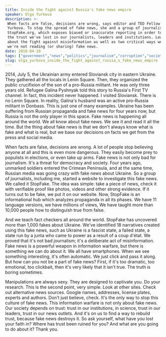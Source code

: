```yaml
---
title: Inside the fight against Russia's fake news empire
speaker: Olga Yurkova
description: >-
 When facts are false, decisions are wrong, says editor and TED Fellow Olga
 Yurkova. To stop the spread of fake news, she and a group of journalists launched
 StopFake.org, which exposes biased or inaccurate reporting in order to rebuild
 the trust we've lost in our journalists, leaders and institutions. Learn more
 about the fight against misinformation as well as two critical ways we can ensure
 we're not reading (or sharing) fake news.
date: 2018-04-10
tags: ["government","news","politics","journalism","corruption","society","social-media","social-change","technology","communication","internet","democracy","war","ted-fellows"]
slug: olga_yurkova_inside_the_fight_against_russia_s_fake_news_empire
---
```


2014, July 5, the Ukrainian army entered Sloviansk city in eastern Ukraine. They gathered
all the locals in Lenin Square. Then, they organized the public crucifixion of the son of
a pro-Russia militant. He was only three years old. Refugee Galina Pyshnyak told this
story to Russia's First TV channel. In fact, this incident never happened. I visited
Sloviansk. There is no Lenin Square. In reality, Galina's husband was an active pro-Russia
militant in Donbass. This is just one of many examples. Ukraine has been suffering from
Russian propaganda and fake news for four years now, but Russia is not the only player in
this space. Fake news is happening all around the world. We all know about fake news. We
see it and read it all the time. But the thing about fake news is that we don't always
know what is fake and what is real, but we base our decisions on facts we get from the
press and social media.

When facts are false, decisions are wrong. A lot of people stop believing anyone at all and
this is even more dangerous. They easily become prey to populists in elections, or even
take up arms. Fake news is not only bad for journalism. It's a threat for democracy and
society. Four years ago, unmarked soldiers entered the Crimean Peninsula, and at the same
time, Russian media was going crazy with fake news about Ukraine. So a group of
journalists, including me, started a website to investigate this fake news. We called it
StopFake. The idea was simple: take a piece of news, check it with verifiable proof like
photos, videos and other strong evidence. If it turns out to be fake, we put it on our
website. Now, StopFake is an informational hub which analyzes propaganda in all its
phases. We have 11 language versions, we have millions of views, We have taught more than
10,000 people how to distinguish true from false.

And we teach fact checkers all around the world. StopFake has uncovered more than 1,000
fakes about Ukraine. We've identified 18 narratives created using this fake news, such as
Ukraine is a fascist state, a failed state, a state run by a junta who came to power as a
result of a coup d'état. We proved that it's not bad journalism; it's a deliberate act of
misinformation. Fake news is a powerful weapon in information warfare, but there is
something we can do about it. We all have smartphones. When we see something interesting,
it's often automatic. We just click and pass it along. But how can you not be a part of
fake news? First, if it's too dramatic, too emotional, too clickbait, then it's very
likely that it isn't true. The truth is boring sometimes.

Manipulations are always sexy. They are designed to captivate you. Do your research. This
is the second point, very simple. Look at other sites. Check out alternative news sources.
Google names, addresses, license plates, experts and authors. Don't just believe, check.
It's the only way to stop this culture of fake news. This information warfare is not only
about fake news. Our society depends on trust: trust in our institutions, in science,
trust in our leaders, trust in our news outlets. And it's on us to find a way to rebuild
trust, because fake news destroys it. So ask yourself, what have you lost your faith in?
Where has trust been ruined for you? And what are you going to do about it? Thank
you.

<!--
ad_duration=3.33
comment_count=103
event="TED2018"
external_start_time=0
has_talk_citation=1
intro_duration=11.82
is_subtitle_required="False"
is_talk_featured="True"
language="en"
language_swap="False"
native_language="en"
number_of_related_talks=6
number_of_speakers=1
number_of_subtitled_videos=28
number_of_tags=14
number_of_talk_download_languages=30
number_of_talk_more_resources=0
number_of_talk_recommendations=2
number_of_talks_take_actions=1
post_ad_duration=0.83
published_timestamp="2018-06-07 14:57:28"
recording_date="2018-04-10"
speaker_description="Journalist, editor"
speaker_is_published=1
speaker_name="Olga Yurkova"
talk_more_resources=[]
talk_name="Inside the fight against Russia's fake news empire"
talk_recommendations_blurb="More resources curated by Olga Yurkova"
talks_tags=["government","news","politics","journalism","corruption","society","social-media","social-change","technology","communication","internet","democracy","war","ted-fellows"]
url_audio="https://download.ted.com/talks/OlgaYurkova_2018U.mp3?apikey=acme-roadrunner"
url_photo_speaker="https://pe.tedcdn.com/images/ted/f095acbb721ad8693b70d8b7c0d58db3a9d0b7b2_254x191.jpg"
url_photo_talk="https://s3.amazonaws.com/talkstar-photos/uploads/7e650089-e8c0-489d-bc42-1c120af3a2a7/OlgaYurkova_2018U-embed.jpg"
url_webpage="https://www.ted.com/talks/olga_yurkova_inside_the_fight_against_russia_s_fake_news_empire"
video_type_name="TED Stage Talk"
-->